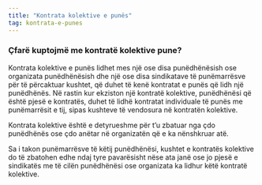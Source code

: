 ```yaml
---
title: "Kontrata kolektive e punës"
tag: kontrata-e-punes
---
```


### Çfarë kuptojmë me kontratë kolektive pune?

Kontrata kolektive e punës lidhet mes një ose disa punëdhënësish ose organizata punëdhënësish dhe një ose disa sindikatave të punëmarrësve për të përcaktuar kushtet, që duhet të kenë kontratat e punës që lidh një punëdhënës. Në rastin kur ekziston një kontratë kolektive, punëdhënësi që është pjesë e kontratës, duhet të lidhë kontratat individuale të punës me punëmarrësit e tij, sipas kushteve të vendosura në kontratën kolektive.

Kontrata kolektive është e detyrueshme për t’u zbatuar nga çdo punëdhënës ose çdo anëtar në organizatën që e ka nënshkruar atë.

Sa i takon punëmarrësve të këtij punëdhënësi, kushtet e kontratës kolektive do të zbatohen edhe ndaj tyre pavarësisht nëse ata janë ose jo pjesë e sindikatës me të cilën punëdhënësi ose organizata ka lidhur këtë kontratë kolektive.
